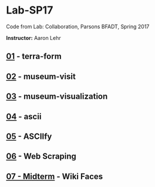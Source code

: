 # Lab-SP17
Code from Lab: Collaboration, Parsons BFADT, Spring 2017

**Instructor:** Aaron Lehr

## [01](01/) - terra-form

## [02](02/) - museum-visit

## [03](03/) - museum-visualization

## [04](04/) - ascii

## [05](https://github.com/mbrav/asciify) - ASCIIfy

## [06](06/) - Web Scraping

## [07  - Midterm](07/) - Wiki Faces
